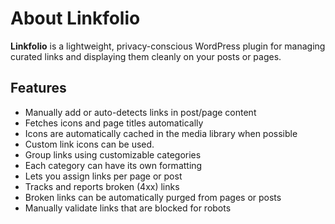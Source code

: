 # About Linkfolio

**Linkfolio** is a lightweight, privacy-conscious WordPress plugin for managing curated links and displaying them cleanly on your posts or pages.

## Features

- Manually add or auto-detects links in post/page content
- Fetches icons and page titles automatically
- Icons are automatically cached in the media library when possible
- Custom link icons can be used.
- Group links using customizable categories
- Each category can have its own formatting
- Lets you assign links per page or post
- Tracks and reports broken (4xx) links
- Broken links can be automatically purged from pages or posts
- Manually validate links that are blocked for robots

